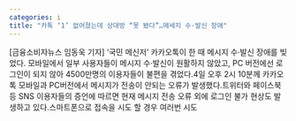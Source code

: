 ```yaml
---
categories: i
title: "카톡 ‘1’ 없어졌는데 상대방 “못 봤다”…메세지 수·발신 장애"
---
```

[금융소비자뉴스 임동욱 기자] &lsquo;국민 메신저&rsquo; 카카오톡이 한 때 메시지 수&middot;발신 장애를 빚었다. 모바일에서 일부 사용자들이 메시지 수&middot;발신이 원활하지 않았고, PC 버전에선 로그인이 되지 않아 4500만명의 이용자들이 불편을 겪었다.4일 오후 2시 10분께 카카오톡 모바일과 PC버전에서 메시지가 전송이 안되는 오류가 발생했다.트위터와 페이스북 등 SNS 이용자들의 증언에 따르면 현재 메시지 전송 오류 외에 로그인 불가 현상도 발생하고 있다.스마트폰으로 접속을 시도 할 경우 여러번 시도